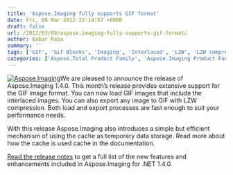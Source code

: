 ```yaml
---
title: 'Aspose.Imaging fully supports GIF format'
date: Fri, 09 Mar 2012 22:14:57 +0000
draft: false
url: /2012/03/09/aspose.imaging-fully-supports-gif-format/
author: Babar Raza
summary: ''
tags: ['GIF', 'Gif Blocks', 'Imaging', 'Interlaced', 'LZW', 'LZW compression', 'Library', 'conversion', 'export']
categories: ['Aspose.Total Product Family', 'Aspose.Imaging Product Family']
---
```


[![][1]](https://blog.aspose.com/wp-content/uploads/sites/2/2012/03/aspose.imaging-logo2.jpg)We are pleased to announce the release of Aspose.Imaging 1.4.0. This month’s release provides extensive support for the GIF image format. You can now load GIF images that include the interlaced images. You can also export any image to GIF with LZW compression. Both load and export processes are fast enough to suit your performance needs.

With this release Aspose.Imaging also introduces a simple but efficient mechanism of using the cache as temporary data storage. Read more about how the cache is used cache in the documentation.

[Read the release notes][2] to get a full list of the new features and enhancements included in Aspose.Imaging for .NET 1.4.0.




[1]: https://blog.aspose.com/wp-content/uploads/sites/2/2012/03/aspose.imaging-logo2.jpg "Aspose.Imaging"
[2]: http://www.aspose.com/community/files/51/.net-components/aspose.imaging-for-.net/entry366363.aspx




